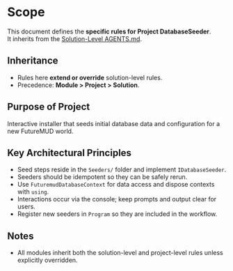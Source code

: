 # Scope
This document defines the **specific rules for Project DatabaseSeeder**.  
It inherits from the [Solution-Level AGENTS.md](../AGENTS.md).

## Inheritance
- Rules here **extend or override** solution-level rules.
- Precedence: **Module > Project > Solution**.

## Purpose of Project
Interactive installer that seeds initial database data and configuration for a new FutureMUD world.

## Key Architectural Principles
* Seed steps reside in the `Seeders/` folder and implement `IDatabaseSeeder`.
* Seeders should be idempotent so they can be safely rerun.
* Use `FuturemudDatabaseContext` for data access and dispose contexts with `using`.
* Interactions occur via the console; keep prompts and output clear for users.
* Register new seeders in `Program` so they are included in the workflow.

## Notes
- All modules inherit both the solution-level and project-level rules unless explicitly overridden.
